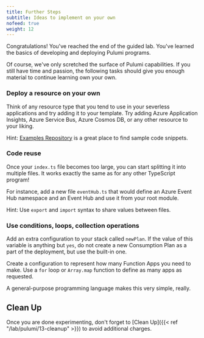 ```yaml
---
title: Further Steps
subtitle: Ideas to implement on your own
nofeed: true
weight: 12
---
```


Congratulations! You've reached the end of the guided lab. You've learned the basics of developing and deploying Pulumi programs.

Of course, we've only scretched the surface of Pulumi capabilities. If you still have time and passion, the following tasks should give you enough material to continue learning own your own.

### Deploy a resource on your own

Think of any resource type that you tend to use in your severless applications and try adding it to your template. Try adding Azure Application Insights, Azure Service Bus, Azure Cosmos DB, or any other resource to your liking.

Hint: [Examples Repository](https://github.com/pulumi/examples/) is a great place to find sample code snippets.

### Code reuse

Once your `index.ts` file becomes too large, you can start splitting it into multiple files. It works exactly the same as for any other TypeScript program!

For instance, add a new file `eventHub.ts` that would define an Azure Event Hub namespace and an Event Hub and use it from your root module.

Hint: Use `export` and `import` syntax to share values between files.

### Use conditions, loops, collection operations

Add an extra configuration to your stack called `newPlan`. If the value of this variable is anything but `yes`, do not create a new Consumption Plan as a part of the deployment, but use the built-in one.

Create a configuration to represent how many Function Apps you need to make. Use a `for` loop or `Array.map` function to define as many apps as requested.

A general-purpose programming language makes this very simple, really.

## Clean Up

Once you are done experimenting, don't forget to [Clean Up]({{< ref "/lab/pulumi/13-cleanup" >}}) to avoid additional charges.
